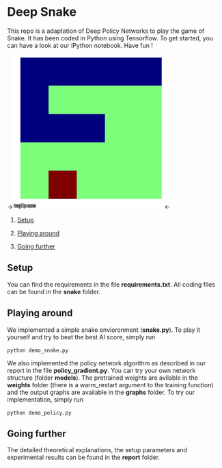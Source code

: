 # Deep Snake
This repo is a adaptation of Deep Policy Networks to play the game of Snake. It has been coded in Python using Tensorflow. To get started, you can have a look at our iPython notebook. Have fun !

->![Snake Demo](https://github.com/RLSnake/Snake/blob/master/demo.gif)<-

1. [Setup](#setup)

2. [Playing around](#playing-around)

3. [Going further](#going-further)
 
## Setup 

You can find the requirements in the file __requirements.txt__. All coding files can be found in the __snake__ folder.

## Playing around

We implemented a simple snake envioronment (__snake.py__). To play it yourself and try to beat the best AI score, simply run 
```
python demo_snake.py
```

We also implemented the policy network algorithm as described in our report in the file __policy_gradient.py__. You can try your own network structure (folder __models__). The pretrained weights are avilable in the __weights__ folder (there is a warm_restart argument to the training function) and the output graphs are available in the __graphs__ folder. To try our implementation, simply run
```
python demo_policy.py
```

## Going further

The detailed theoretical explanations, the setup parameters and experimental results can be found in the __report__ folder.  
